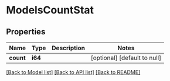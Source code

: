 # ModelsCountStat

## Properties
Name | Type | Description | Notes
------------ | ------------- | ------------- | -------------
**count** | **i64** |  | [optional] [default to null]

[[Back to Model list]](../README.md#documentation-for-models) [[Back to API list]](../README.md#documentation-for-api-endpoints) [[Back to README]](../README.md)


